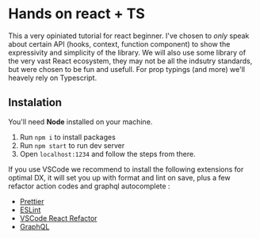 # Hands on react + TS

This a very opiniated tutorial for react beginner.
I've chosen to _only_ speak about certain API (hooks, context, function component)
to show the expressivity and simplicity of the library.
We will also use some library of the very vast React ecosystem,
they may not be all the indsutry standards, but were chosen to be fun and usefull.
For prop typings (and more) we'll heavely rely on Typescript.

## Instalation

You'll need **Node** installed on your machine.

1. Run `npm i` to install packages
1. Run `npm start` to run dev server
1. Open `localhost:1234` and follow the steps from there.

If you use VSCode we recommend to install the following extensions for optimal DX,
it will set you up with format and lint on save, plus a few refactor action codes and graphql autocomplete :

- [Prettier](https://marketplace.visualstudio.com/items?itemName=esbenp.prettier-vscode)
- [ESLint](https://marketplace.visualstudio.com/items?itemName=dbaeumer.vscode-eslint)
- [VSCode React Refactor](https://marketplace.visualstudio.com/items?itemName=planbcoding.vscode-react-refactor)
- [GraphQL](https://marketplace.visualstudio.com/items?itemName=Prisma.vscode-graphql)
